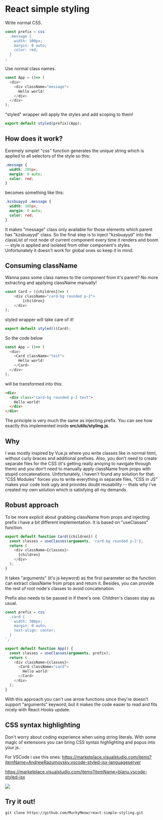 # React simple styling

Write normal CSS.

```js
const prefix = css`
  .message {
    width: 300px;
    margin: 0 auto;
    color: red;
  }
;
```

Use normal class names.
```js
const App = ()=> (
  <div>
    <div className="message">
      Hello world!
    </div>
  </div>
);
```

"styled" wrapper will apply the styles and add scoping to them!

```js
export default styled(prefix)(App);
```

## How does it work?

Exremely simple! "css" function generates the unique string which is applied to all selectors of the style so this:
```css
.message {
  width: 300px;
  margin: 0 auto;
  color: red;
}
```

becomes something like this:
```css
.kzsbuayyd .message {
  width: 300px;
  margin: 0 auto;
  color: red;
}
```

It makes "message" class only available for those elements which parent has "kzsbuayyd" class. So the final step is to inject "kzsbuayyd" into the classList of root node of current component every time it renders and boom -- style is applied and isolated from other component's styles. Unfortunately it doesn't work for global ones so keep it in mind.

## Consuming className

Wanna pass some class names to the component from it's parent?
No more extracting and applying className manually!

```js
const Card = ({children})=> (
    <div className="card-bg rounded p-2">
        {children}
    </div>
);
```

styled wrapper will take care of it!
```js
export default styled()(Card);
```

So the code below

```js
const App = ()=> (
  <div>
    <Card className="test">
      Hello world!
    </Card>
  </div>
);
```

will be transformed into this:

```html
<div>
  <div class="card-bg rounded p-2 test">
    Hello world!
  </div>
</div>
```

The principle is very much the same as injecting prefix. You can see how exactly this implemented inside **src/utils/styling.js**.

## Why

I was mostly inspired by Vue.js where you write classes like in normal html, without curly braces and additional prefixes. Also, you don't need to create separate files for the CSS (it's getting really anoying to navigate through them) and you don't need to manually apply className from props with stupid concatenations.
Unfortunately, i haven't found any solution for that. "CSS Modules" forces you to write everything in separate files, "CSS in JS" makes your code look ugly and provides doubt reusability -- thats why i've created my own solution which is satisfying all my demands.

## Robust approach

To be more explicit about grabbing className from props and injecting prefix i have a bit different implementation. It is based on "useClasses" function.

```js
export default function Card({children}) {
  const classes = useClasses(arguments, 'card-bg rounded p-2');
  return (
    <div className={classes}>
      {children}
    </div>
  );
}
```

It takes "arguments" (it's js keyword) as the first parameter so the function can extract className from props and return it. Besides, you can provide the rest of root node's classes to avoid concatenation.

Prefix also needs to be passed in if there's one. Children's classes stay as usual.
```js
const prefix = css`
  .card {
    width: 300px;
    margin: 0 auto;
    text-align: center;
  }
`;

export default function App() {
  const classes = useClasses(arguments, prefix);
  return (
    <div className={classes}>
      <Card className="card">
        Hello world!
      </Card>
    </div>
  );
}
```

With this approach you can't use arrow functions since they're doesn't support "arguments" keyword, but it makes the code easier to read and fits nicely with React Hooks update.

## CSS syntax highlighting

Don't worry about coding experience when using string literals. With some magic of extensions you can bring CSS syntax highlighting and popus into your js.

For VSCode i use this ones:
https://marketplace.visualstudio.com/items?itemName=AndrewRazumovsky.vscode-styled-jsx-languageserver

https://marketplace.visualstudio.com/items?itemName=blanu.vscode-styled-jsx

![](https://i.imgur.com/uXkBJM0.png)

## Try it out!

```console
git clone https://github.com/MurkyMeow/react-simple-styling.git
```
